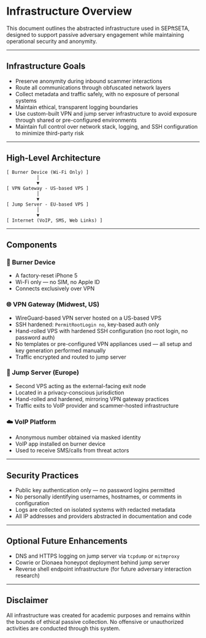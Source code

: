 # Infrastructure Overview

This document outlines the abstracted infrastructure used in SEPftSETA, designed to support passive adversary engagement while maintaining operational security and anonymity.

---

## Infrastructure Goals

- Preserve anonymity during inbound scammer interactions
- Route all communications through obfuscated network layers
- Collect metadata and traffic safely, with no exposure of personal systems
- Maintain ethical, transparent logging boundaries
- Use custom-built VPN and jump server infrastructure to avoid exposure through shared or pre-configured environments
- Maintain full control over network stack, logging, and SSH configuration to minimize third-party risk

---

## High-Level Architecture

```
[ Burner Device (Wi-Fi Only) ]
           │
           ▼
[ VPN Gateway - US-based VPS ]
           │
           ▼
[ Jump Server - EU-based VPS ]
           │
           ▼
[ Internet (VoIP, SMS, Web Links) ]
```

---

## Components

### 🔐 Burner Device
- A factory-reset iPhone 5
- Wi-Fi only — no SIM, no Apple ID
- Connects exclusively over VPN

### 🌐 VPN Gateway (Midwest, US)
- WireGuard-based VPN server hosted on a US-based VPS
- SSH hardened: `PermitRootLogin no`, key-based auth only
- Hand-rolled VPS with hardened SSH configuration (no root login, no password auth)
- No templates or pre-configured VPN appliances used — all setup and key generation performed manually
- Traffic encrypted and routed to jump server

### 🛫 Jump Server (Europe)
- Second VPS acting as the external-facing exit node
- Located in a privacy-conscious jurisdiction
- Hand-rolled and hardened, mirroring VPN gateway practices
- Traffic exits to VoIP provider and scammer-hosted infrastructure

### ☁️ VoIP Platform
- Anonymous number obtained via masked identity
- VoIP app installed on burner device
- Used to receive SMS/calls from threat actors

---

## Security Practices

- Public key authentication only — no password logins permitted
- No personally identifying usernames, hostnames, or comments in configuration
- Logs are collected on isolated systems with redacted metadata
- All IP addresses and providers abstracted in documentation and code

---

## Optional Future Enhancements

- DNS and HTTPS logging on jump server via `tcpdump` or `mitmproxy`
- Cowrie or Dionaea honeypot deployment behind jump server
- Reverse shell endpoint infrastructure (for future adversary interaction research)

---

## Disclaimer

All infrastructure was created for academic purposes and remains within the bounds of ethical passive collection. No offensive or unauthorized activities are conducted through this system.

